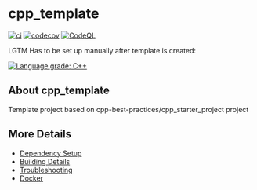 # cpp_template

[![ci](https://github.com/emregozek/cpp_template/actions/workflows/ci.yml/badge.svg)](https://github.com/emregozek/cpp_template/actions/workflows/ci.yml)
[![codecov](https://codecov.io/gh/emregozek/cpp_template/branch/main/graph/badge.svg)](https://codecov.io/gh/emregozek/cpp_template)
[![CodeQL](https://github.com/emregozek/cpp_template/actions/workflows/codeql-analysis.yml/badge.svg)](https://github.com/emregozek/cpp_template/actions/workflows/codeql-analysis.yml)

LGTM Has to be set up manually after template is created:

[![Language grade: C++](https://img.shields.io/lgtm/grade/cpp/github/emregozek/cpp_template)](https://lgtm.com/projects/g/emregozek/cpp_template/context:cpp)

## About cpp_template
Template project based on cpp-best-practices/cpp_starter_project project


## More Details

 * [Dependency Setup](README_dependencies.md)
 * [Building Details](README_building.md)
 * [Troubleshooting](README_troubleshooting.md)
 * [Docker](README_docker.md)
